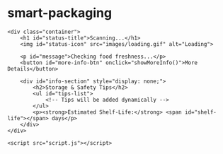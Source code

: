 # smart-packaging<!DOCTYPE html>
<html lang="en">
<head>
    <meta charset="UTF-8">
    <meta name="viewport" content="width=device-width, initial-scale=1.0">
    <title>Smart Food Packaging</title>
    <link rel="stylesheet" href="style.css">
</head>
<body>

    <div class="container">
        <h1 id="status-title">Scanning...</h1>
        <img id="status-icon" src="images/loading.gif" alt="Loading">

        <p id="message">Checking food freshness...</p>
        <button id="more-info-btn" onclick="showMoreInfo()">More Details</button>
        
        <div id="info-section" style="display: none;">
            <h2>Storage & Safety Tips</h2>
            <ul id="tips-list">
                <!-- Tips will be added dynamically -->
            </ul>
            <p><strong>Estimated Shelf-Life:</strong> <span id="shelf-life"></span> days</p>
        </div>
    </div>

    <script src="script.js"></script>
</body>
</html>
